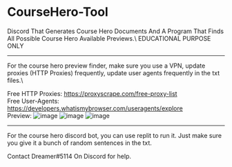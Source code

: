 # CourseHero-Tool
Discord That Generates Course Hero Documents And A Program That Finds All Possible Course Hero Available Previews.\ EDUCATIONAL PURPOSE ONLY
__________________________
For the course hero preview finder, make sure you use a VPN, update proxies (HTTP Proxies) frequently, update user agents frequently in the txt files.\


Free HTTP Proxies: https://proxyscrape.com/free-proxy-list \
Free User-Agents: https://developers.whatismybrowser.com/useragents/explore \
Preview:
![image](https://user-images.githubusercontent.com/80835991/152187394-43809746-3a93-4507-b77f-74ee792b80c5.png)
![image](https://user-images.githubusercontent.com/80835991/152187437-56a8b2b3-0fab-4c64-a388-7c6c0325e84d.png)
![image](https://user-images.githubusercontent.com/80835991/152187484-9cbbeb7c-9882-40d6-ac68-1014252dc31f.png)

___________________________

For the course hero discord bot, you can use replit to run it. Just make sure you give it a bunch of random sentences in the txt.

Contact Dreamer#5114 On Discord for help.
